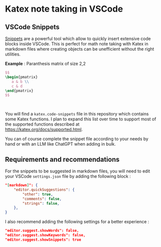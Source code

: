 # Katex note taking in VSCode

## VSCode Snippets

[Snippets](https://code.visualstudio.com/docs/editor/userdefinedsnippets) are a powerful tool which allow to quickly insert extensive code blocks inside VSCode.
This is perfect for math note taking with Katex in markdown files where creating objects can be unefficient without the right utilities.

**Example** : Paranthesis matrix of size 2,2 <br>
```latex
$$
\begin{pmatrix}
   a & b \\
   c & d
\end{pmatrix}
$$
```

<br>

You will find a `katex.code-snippets` file in this repository which contains some Katex functions. I plan to expand this list over time to support most of the supported functions described at https://katex.org/docs/supported.html.

You can of course complete the snippet file according to your needs by hand or with an LLM like ChatGPT when adding in bulk.

## Requirements and recommendations

For the snippets to be suggested in markdown files, you will need to edit your VSCode `settings.json` file by adding the following block :
```json
"[markdown]": {
    "editor.quickSuggestions": {
        "other": true,
        "comments": false,
        "strings": false,
    },
}
```

I also recommend adding the following settings for a better experience : 
```json
"editor.suggest.showWords": false,
"editor.suggest.showKeywords": false,
"editor.suggest.showSnippets": true
```

